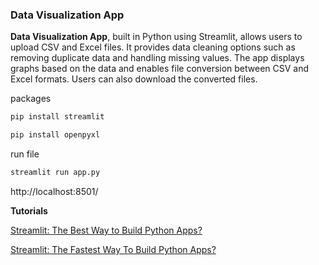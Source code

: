 ### Data Visualization App

**Data Visualization App**, built in Python using Streamlit, allows users to upload CSV and Excel files. It provides data cleaning options such as removing duplicate data and handling missing values. The app displays graphs based on the data and enables file conversion between CSV and Excel formats. Users can also download the converted files.

packages 

```bash
pip install streamlit 
```

```bash
pip install openpyxl
```

run file

```bash
streamlit run app.py
```
http://localhost:8501/

**Tutorials**

[Streamlit: The Best Way to Build Python Apps?](https://www.youtube.com/watch?v=8W8NQFFbDcU)

[Streamlit: The Fastest Way To Build Python Apps?](https://www.youtube.com/watch?v=D0D4Pa22iG0)

